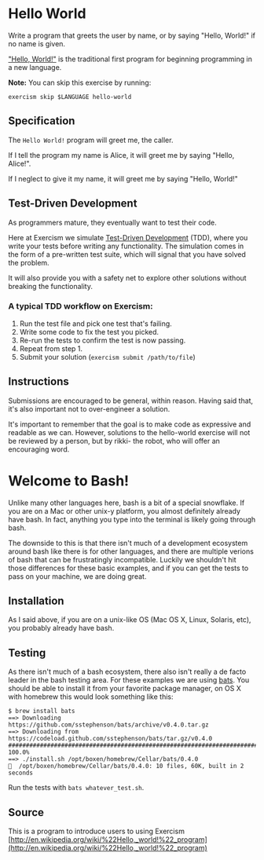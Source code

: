 # Hello World

Write a program that greets the user by name, or by saying "Hello, World!" if no name is given.

["Hello, World!"](http://en.wikipedia.org/wiki/%22Hello,_world!%22_program) is the traditional first program for beginning programming in a new language.

**Note:** You can skip this exercise by running:

    exercism skip $LANGUAGE hello-world

## Specification

The `Hello World!` program will greet me, the caller.

If I tell the program my name is Alice, it will greet me by saying "Hello, Alice!".

If I neglect to give it my name, it will greet me by saying "Hello, World!"

## Test-Driven Development

As programmers mature, they eventually want to test their code.

Here at Exercism we simulate [Test-Driven Development](http://en.wikipedia.org/wiki/Test-driven_development) (TDD), where you write your tests before writing any functionality. The simulation comes in the form of a pre-written test suite, which will signal that you have solved the problem.

It will also provide you with a safety net to explore other solutions without breaking the functionality.

### A typical TDD workflow on Exercism:

1. Run the test file and pick one test that's failing.
2. Write some code to fix the test you picked.
3. Re-run the tests to confirm the test is now passing.
4. Repeat from step 1.
5. Submit your solution (`exercism submit /path/to/file`)

## Instructions

Submissions are encouraged to be general, within reason. Having said that, it's also important not to over-engineer a solution.

It's important to remember that the goal is to make code as expressive and readable as we can. However, solutions to the hello-world exercise will not be reviewed by a person, but by rikki- the robot, who will offer an encouraging word.

# Welcome to Bash!

Unlike many other languages here, bash is a bit of a special snowflake.
If you are on a Mac or other unix-y platform, you almost definitely
already have bash. In fact, anything you type into the terminal is
likely going through bash.

The downside to this is that there isn't much of a development
ecosystem around bash like there is for other languages, and there are
multiple verions of bash that can be frustratingly incompatible. Luckily
we shouldn't hit those differences for these basic examples, and if you
can get the tests to pass on your machine, we are doing great.

## Installation

As I said above, if you are on a unix-like OS (Mac OS X, Linux, Solaris,
etc), you probably already have bash.

## Testing

As there isn't much of a bash ecosystem, there also isn't really a de
facto leader in the bash testing area. For these examples we are using
[bats](https://github.com/sstephenson/bats). You should be able to
install it from your favorite package manager, on OS X with homebrew
this would look something like this:

```
$ brew install bats
==> Downloading
https://github.com/sstephenson/bats/archive/v0.4.0.tar.gz
==> Downloading from
https://codeload.github.com/sstephenson/bats/tar.gz/v0.4.0
########################################################################
100.0%
==> ./install.sh /opt/boxen/homebrew/Cellar/bats/0.4.0
🍺  /opt/boxen/homebrew/Cellar/bats/0.4.0: 10 files, 60K, built in 2
seconds
```

Run the tests with `bats whatever_test.sh`.

## Source

This is a program to introduce users to using Exercism [http://en.wikipedia.org/wiki/%22Hello,_world!%22_program](http://en.wikipedia.org/wiki/%22Hello,_world!%22_program)
